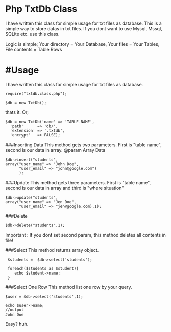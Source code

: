 Php TxtDb Class
================
I have written this class for simple usage for txt files as database. This is a simple way to store datas in txt files. If you dont want to use Mysql, Mssql, SQLite etc. use this class.

Logic is simple;
Your directory = Your Database,
Your files     = Your Tables,
File contents  = Table Rows


#Usage
===============

I have written this class for simple usage for txt files as database.

    require("txtdb.class.php");

    $db = new TxtDb();
    
thats it. Or;

    $db = new TxtDb('name' => 'TABLE-NAME',
      'path'      => 'db/',
      'extension' => '.txtdb',
      'encrypt'   => FALSE);
      


###Inserting Data
This method gets two parameters. 
First is "table name", second is our data in array.
@param Array Data

    $db->insert("students", 
    array("user_name" => "John Doe",
          "user_email" => "john@google.com")
          );
    

###Update
This method gets three parameters.
First is "table name", second is our data in array and third is "where situation"

    $db->update("students", 
    array("user_name" => "Jen Doe",
          "user_email" => "jen@google.com),1);
    

###Delete

    $db->delete("students",1);
    
Important : If you dont set second param, this method deletes all contents in file!

  
###Select
This method returns array object.

     $students =  $db->select('students');
     
     foreach($students as $student){
        echo $student->name;
     }
     
    
###Select One Row
This method list one row by your query.

    $user = $db->select('students',1);
    
    echo $user->name;
    //output
    John Doe


Easy? huh.
